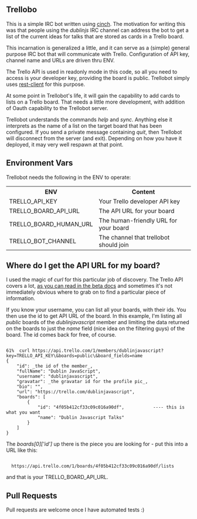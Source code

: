 ## Trellobo
This is a simple IRC bot written using [cinch](http://github.com/cinchrb/cinch). The motivation for writing this was that people using the *dublinjs* IRC channel can address the bot to get a list of the current ideas for talks that are stored as cards in a Trello board. 

This incarnation is generalized a little, and it can serve as a (simple) general purpose IRC bot that will communicate with Trello. Configuration of API key, channel name and URLs are driven thru ENV. 

The Trello API is used in readonly mode in this code, so all you need to access is your developer key, providing the board is public. Trellobot simply uses [rest-client](https://github.com/archiloque/rest-client) for this purpose.

At some point in Trellobot's life, it will gain the capability to add cards to lists on a Trello board. That needs a little more development, with addition of Oauth capability to the Trellobot server.

Trellobot understands the commands *help* and *sync*. Anything else it interprets as the name of a list on the target board that has been configured. If you send a private message containing *quit*, then Trellobot will disconnect from the server (and exit). Depending on how you have it deployed, it may very well respawn at that point.

## Environment Vars
Trellobot needs the following in the ENV to operate:
<table>
  <tr><th>ENV</th><th>Content</th></tr>
  <tr><td>TRELLO_API_KEY</td><td>Your Trello developer API key</td></tr>
  <tr><td>TRELLO_BOARD_API_URL</td><td>The API URL for your board</td></tr>
  <tr><td>TRELLO_BOARD_HUMAN_URL</td><td>The human-friendly URL for your board</td></tr>
  <tr><td>TRELLO_BOT_CHANNEL</td><td>The channel that trellobot should join</td></tr>
</table>  

## Where do I get the API URL for my board?
I used the magic of _curl_ for this particular job of discovery. The Trello API covers a lot, [as you can read in the beta docs](https://trello.com/docs/api/index.html) and sometimes it's not immediately obvious where to grab on to find a particular piece of information. 

If you know your username, you can list all your boards, with their ids. You then use the id to get API URL of the board. In this example, I'm listing all _public_ boards of the _dublinjavascript_ member and limiting the data returned on the boards to just the _name_ field (nice idea on the filtering guys) of the board. The id comes back for free, of course.

<pre><code>
61%  curl https://api.trello.com/1/members/dublinjavascript?key=TRELLO_API_KEY\&boards=public\&board_fields=name
{
    "id": _the id of the member_,
    "fullName": "Dublin JavaScript",
    "username": "dublinjavascript",
    "gravatar": _the gravatar id for the profile pic_,
    "bio": "",
    "url": "https://trello.com/dublinjavascript",
    "boards": [
        {
            "id": "4f05b412cf33c09c016a90df",           ---- this is what you want
            "name": "Dublin Javascript Talks"
        }
    ]
}
</code></pre>

The *boards[0]['id']* up there is the piece you are looking for - put this into a URL like this:

<pre><code>
  https://api.trello.com/1/boards/4f05b412cf33c09c016a90df/lists
</code></pre>

and that is your TRELLO\_BOARD\_API\_URL.

## Pull Requests

Pull requests are welcome once I have automated tests :)
